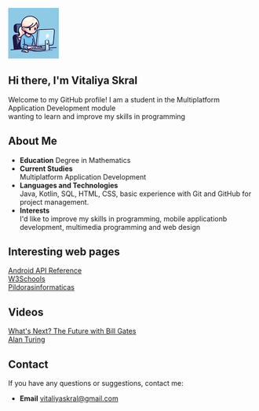 ![](Designer1.jpeg) 
## Hi there, I'm Vitaliya Skral
Welcome to my GitHub profile! I am a student in the Multiplatform Application Development module    
wanting to learn and improve my skills in programming

## About Me
- **Education**
     Degree in Mathematics
- **Current Studies**    
     Multiplatform Application Development
- **Languages and Technologies**    
     Java, Kotlin, SQL, HTML, CSS, basic experience with Git and GitHub for project management.
- **Interests**    
    I'd like to improve my skills in programming, mobile applicationb development, multimedia programming and web design
  
## Interesting web pages
[Android API Reference](https://developer.android.com/reference)    
[W3Schools](https://www.w3schools.com/)    
[Pildorasinformaticas](https://www.pildorasinformaticas.es/)
## Videos
  [What's Next? The Future with Bill Gates](https://www.youtube.com/watch?v=6xxhYr4gbQE)    
  [Alan Turing ](https://www.youtube.com/watch?v=z9os03Qs1rw)
## Contact
If you have any questions or suggestions, contact me:
- **Email** vitaliyaskral@gmail.com
  
<!--
**Vitaliya25/Vitaliya25** is a ✨ _special_ ✨ repository because its `README.md` (this file) appears on your GitHub profile.

Here are some ideas to get you started:

- 🔭 I’m currently working on ...
- 🌱 I’m currently learning ...
- 👯 I’m looking to collaborate on ...
- 🤔 I’m looking for help with ...
- 💬 Ask me about ...
- 📫 How to reach me: ...
- 😄 Pronouns: ...
- ⚡ Fun fact: ...
-->
